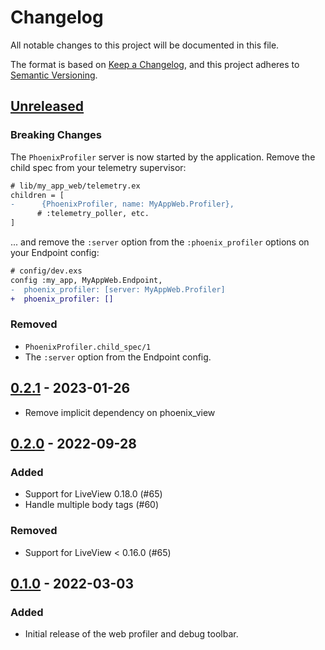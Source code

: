 # Changelog
All notable changes to this project will be documented in this file.

The format is based on [Keep a Changelog](https://keepachangelog.com/en/1.0.0/),
and this project adheres to [Semantic Versioning](https://semver.org/spec/v2.0.0.html).

## [Unreleased]

### Breaking Changes

The `PhoenixProfiler` server is now started by the application. Remove the child spec from your telemetry supervisor:

```diff
# lib/my_app_web/telemetry.ex
children = [
-      {PhoenixProfiler, name: MyAppWeb.Profiler},
      # :telemetry_poller, etc.
]
```

... and remove the `:server` option from the `:phoenix_profiler` options on your Endpoint config:

```diff
# config/dev.exs
config :my_app, MyAppWeb.Endpoint,
-  phoenix_profiler: [server: MyAppWeb.Profiler]
+  phoenix_profiler: []
```

### Removed

- `PhoenixProfiler.child_spec/1`
- The `:server` option from the Endpoint config.

## [0.2.1] - 2023-01-26

- Remove implicit dependency on phoenix_view

## [0.2.0] - 2022-09-28

### Added

- Support for LiveView 0.18.0  (#65)
- Handle multiple body tags (#60)

### Removed

- Support for LiveView < 0.16.0 (#65)

## [0.1.0] - 2022-03-03
### Added

- Initial release of the web profiler and debug toolbar.


[Unreleased]: https://github.com/mcrumm/phoenix_profiler/compare/v0.2.1...HEAD
[0.2.1]: https://github.com/mcrumm/phoenix_profiler/compare/v0.2.0...v0.2.1
[0.2.0]: https://github.com/mcrumm/phoenix_profiler/compare/v0.1.0...v0.2.0
[0.1.0]: https://github.com/mcrumm/phoenix_profiler/releases/tag/v0.1.0
